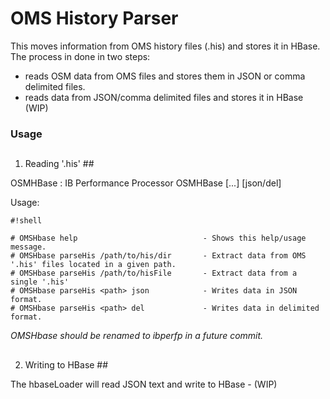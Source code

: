 # OMS History Parser #

This moves information from OMS history files (.his) and stores it in HBase. The process in done in two steps:
* reads OSM data from OMS files and stores them in JSON or comma delimited files.
* reads data from JSON/comma delimited files and stores it in HBase (WIP)

### Usage ###
## 
1. Reading '.his' ##

OSMHBase : IB Performance Processor
 OSMHBase <operation> [<args>...] [json/del]

Usage:
```
#!shell

# OMSHbase help                            - Shows this help/usage message.
# OMSHbase parseHis /path/to/his/dir       - Extract data from OMS '.his' files located in a given path.
# OMSHbase parseHis /path/to/hisFile       - Extract data from a single '.his'
# OMSHbase parseHis <path> json            - Writes data in JSON format.
# OMSHbase parseHis <path> del             - Writes data in delimited format.
```


*OMSHbase should be renamed to ibperfp in a future commit.*
## 
2. Writing to HBase ##

The hbaseLoader will read JSON text and write to HBase - (WIP)